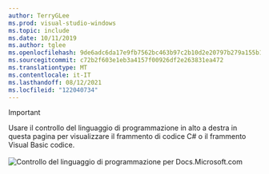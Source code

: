 ```yaml
---
author: TerryGLee
ms.prod: visual-studio-windows
ms.topic: include
ms.date: 10/11/2019
ms.author: tglee
ms.openlocfilehash: 9de6adc6da17e9fb7562bc463b97c2b10d2e20797b279a155b145f2cc055dbf0
ms.sourcegitcommit: c72b2f603e1eb3a4157f00926df2e263831ea472
ms.translationtype: MT
ms.contentlocale: it-IT
ms.lasthandoff: 08/12/2021
ms.locfileid: "122040734"
---
```

> [!IMPORTANT]
> Usare il controllo del linguaggio di programmazione in alto a destra in questa pagina per visualizzare il frammento di codice C# o il frammento Visual Basic codice.<br><br>![Controllo del linguaggio di programmazione per Docs.Microsoft.com](../media/docs-programming-language-control.png)